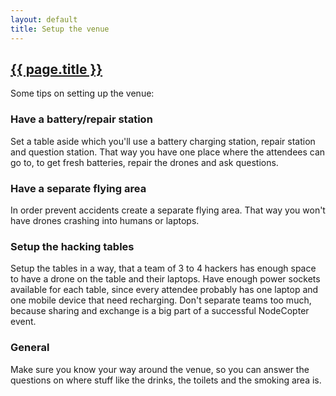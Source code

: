 ```yaml
---
layout: default
title: Setup the venue
---
```


<h2 id="setup_the_venue"><a href="#setup_the_venue">{{ page.title }}</a></h2>

Some tips on setting up the venue:

### Have a battery/repair station

Set a table aside which you'll use a battery charging station, repair station
and question station. That way you have one place where the attendees can go to, to
get fresh batteries, repair the drones and ask questions.

### Have a separate flying area

In order prevent accidents create a separate flying area. That way you won't
have drones crashing into humans or laptops.

### Setup the hacking tables

Setup the tables in a way, that a team of 3 to 4 hackers has enough space to
have a drone on the table and their laptops. Have enough power sockets available
for each table, since every attendee probably has one laptop and one mobile
device that need recharging. Don't separate teams too much, because sharing and
exchange is a big part of a successful NodeCopter event.

### General

Make sure you know your way around the venue, so you can answer the questions on
where stuff like the drinks, the toilets and the smoking area is.
